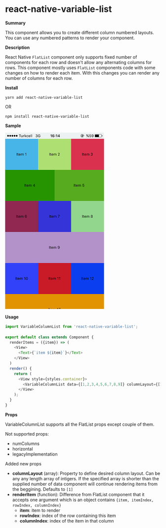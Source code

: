 # react-native-variable-list
**Summary**

This component allows you to create different column numbered layouts. You can use any numbered patterns to render your component.

**Description**

React Native `FlatList` component only supports fixed number of components for each row and doesn't allow any alternating columns for rows. This component mostly uses `FlatList` components code with some changes on how to render each item. With this changes you can render any number of columns for each row.

**Install**

    yarn add react-native-variable-list

OR

    npm install react-native-variable-list

**Sample**

![Sample](./sample/screenshot.png)

**Usage**
```javascript
import VariableColumnList from 'react-native-variable-list';

export default class extends Component {
  renderItems = ({item}) => (
    <View>
      <Text>{`item ${item}`}</Text>
    </View>
  )
  render() {
    return (
      <View style={styles.container}>
        <VariableColumnList data={[1,2,3,4,5,6,7,8,9]} columnLayout={[1,2]} keyExtractor={(item) => item} />
      </View>
    );
  }
}
```

**Props**

VariableColumnList supports all the FlatList props except couple of them.

Not supported props:
  - numColumns
  - horizontal
  - legacyImplementation

Added new props
  - **columnLayout** (array): Property to define desired column layout. Can be any any length array of intigers. If the specified array is shorter than the supplied number of data component will continue rendering items from the beggining. Defaults to `[1]`
  - **renderItem** (function): Difference from FlatList component that it accepts one argument which is an object contains `{item, itemIndex, rowIndex, columnIndex}`
    - **item**: item to render
    - **rowIndex**: index of the row containing this item
    - **columnIndex**: index of the item in that column
